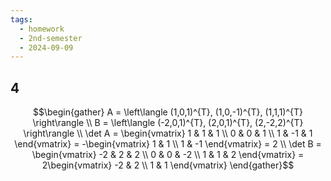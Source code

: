```yaml
---
tags:
  - homework
  - 2nd-semester
  - 2024-09-09
---
```

## 4

$$\begin{gather}
A = \left\langle (1,0,1)^{T}, (1,0,-1)^{T}, (1,1,1)^{T} \right\rangle \\
B = \left\langle (-2,0,1)^{T}, (2,0,1)^{T}, (2,-2,2)^{T} \right\rangle \\
\det A = \begin{vmatrix}
1 & 1 & 1 \\
0 & 0 & 1 \\
1 & -1 & 1
\end{vmatrix} = -\begin{vmatrix}
1 & 1 \\
1 & -1
\end{vmatrix} = 2 \\
\det B = \begin{vmatrix}
-2 & 2 & 2 \\
0 & 0 & -2 \\
1 & 1 & 2
\end{vmatrix} = 2\begin{vmatrix}
-2 & 2 \\
1 & 1
\end{vmatrix}
\end{gather}$$
